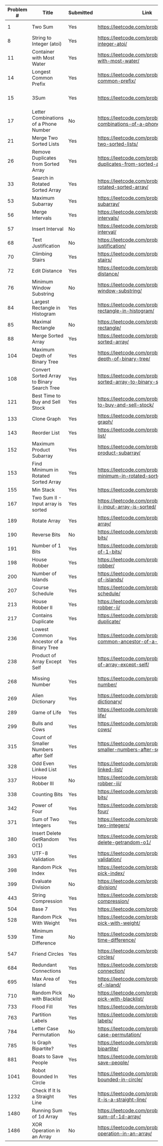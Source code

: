 |Problem #  | Title                                      | Submitted  | Link                                                                        | Tags                   |
| --------- | ------------------------------------------ | ---------- | ----------------------------------------------------------------------------|------------------------|
|   1       | Two Sum                                    | Yes        | https://leetcode.com/problems/two-sum/                                      | Array, 2 Pointer       |
|   8       | String to Integer (atoi)                   | Yes        | https://leetcode.com/problems/string-to-integer-atoi/                       |                        |
|  11       | Container with Most Water                  | Yes        | https://leetcode.com/problems/container-with-most-water/                    |                        |
|  14       | Longest Common Prefix                      | Yes        | https://leetcode.com/problems/longest-common-prefix/                        | Array, Trie            |
|  15       | 3Sum                                       | Yes        | https://leetcode.com/problems/3sum/                                         | Array, 2 Pointer, Hash |
|  17       | Letter Combinations of a Phone Number      | No         | https://leetcode.com/problems/letter-combinations-of-a-phone-number/        |                        |
|  21       | Merge Two Sorted Lists                     | Yes        | https://leetcode.com/problems/merge-two-sorted-lists/                       |                        |
|  26       | Remove Duplicates from Sorted Array        | Yes        | https://leetcode.com/problems/remove-duplicates-from-sorted-array/          |                        |
|  33       | Search in Rotated Sorted Array             | Yes        | https://leetcode.com/problems/search-in-rotated-sorted-array/               |                        |
|  53       | Maximum Subarray                           | Yes        | https://leetcode.com/problems/maximum-subarray/                             |                        |
|  56       | Merge Intervals                            | Yes        | https://leetcode.com/problems/merge-intervals/                              |                        |
|  57       | Insert Interval                            | No         | https://leetcode.com/problems/insert-interval/                              |                        |
|  68       | Text Justification                         | No         | https://leetcode.com/problems/text-justification/                           |                        |
|  70       | Climbing Stairs                            | Yes        | https://leetcode.com/problems/climbing-stairs/                              | Dynamic, Fibonacci     |
|  72       | Edit Distance                              | Yes        | https://leetcode.com/problems/edit-distance/                                |                        |
|  76       | Minimum Window Substring                   | No         | https://leetcode.com/problems/minimum-window-substring/                     |                        |
|  84       | Largest Rectangle in Histogram             | Yes        | https://leetcode.com/problems/largest-rectangle-in-histogram/               |                        |
|  85       | Maximal Rectangle                          | No         | https://leetcode.com/problems/maximal-rectangle/                            |                        |
|  88       | Merge Sorted Array                         | Yes        | https://leetcode.com/problems/merge-sorted-array/                           |                        |
| 104       | Maximum Depth of Binary Tree               | Yes        | https://leetcode.com/problems/maximum-depth-of-binary-tree/                 |                        |
| 108       | Convert Sorted Array to Binary Search Tree | Yes        | https://leetcode.com/problems/convert-sorted-array-to-binary-search-tree/   |                        |
| 121       | Best Time to Buy and Sell Stock            | Yes        | https://leetcode.com/problems/best-time-to-buy-and-sell-stock/              |                        |
| 133       | Clone Graph                                | Yes        | https://leetcode.com/problems/clone-graph/                                  |                        |
| 143       | Reorder List                               | Yes        | https://leetcode.com/problems/reorder-list/                                 |                        |
| 152       | Maximum Product Subarray                   | Yes        | https://leetcode.com/problems/maximum-product-subarray/                     |                        |
| 153       | Find Minimum in Rotated Sorted Array       | Yes        | https://leetcode.com/problems/find-minimum-in-rotated-sorted-array/         |                        |
| 155       | Min Stack                                  | Yes        | https://leetcode.com/problems/min-stack/                                    |                        |
| 167       | Two Sum II - Input array is sorted         | Yes        | https://leetcode.com/problems/two-sum-ii-input-array-is-sorted/             |                        |
| 189       | Rotate Array                               | Yes        | https://leetcode.com/problems/rotate-array/                                 |                        |
| 190       | Reverse Bits                               | No         | https://leetcode.com/problems/reverse-bits/                                 | Bitwise                |
| 191       | Number of 1 Bits                           | Yes        | https://leetcode.com/problems/number-of-1-bits/                             | Bitwise, Masking       |
| 198       | House Robber                               | Yes        | https://leetcode.com/problems/house-robber/                                 |                        |
| 200       | Number of Islands                          | Yes        | https://leetcode.com/problems/number-of-islands/                            |                        |
| 207       | Course Schedule                            | Yes        | https://leetcode.com/problems/course-schedule/                              |                        |
| 213       | House Robber II                            | Yes        | https://leetcode.com/problems/house-robber-ii/                              |                        |
| 217       | Contains Duplicate                         | Yes        | https://leetcode.com/problems/contains-duplicate/                           |                        |
| 236       | Lowest Common Ancestor of a Binary Tree    | Yes        | https://leetcode.com/problems/lowest-common-ancestor-of-a-binary-tree/      |                        |
| 238       | Product of Array Except Self               | Yes        | https://leetcode.com/problems/product-of-array-except-self/                 |                        |
| 268       | Missing Number                             | Yes        | https://leetcode.com/problems/missing-number/                               | XOR, Gauss' Formula    |
| 269       | Alien Dictionary                           | Yes        | https://leetcode.com/problems/alien-dictionary/                             |                        |
| 289       | Game of Life                               | Yes        | https://leetcode.com/problems/game-of-life/                                 |                        |
| 299       | Bulls and Cows                             | Yes        | https://leetcode.com/problems/bulls-and-cows/                               |                        |
| 315       | Count of Smaller Numbers after Self        | Yes        | https://leetcode.com/problems/count-of-smaller-numbers-after-self/          |                        |
| 328       | Odd Even Linked List                       | Yes        | https://leetcode.com/problems/odd-even-linked-list/                         |                        |
| 337       | House Robber III                           | No         | https://leetcode.com/problems/house-robber-iii/                             |                        |
| 338       | Counting Bits                              | Yes        | https://leetcode.com/problems/counting-bits/                                | Bitwise Operators      |
| 342       | Power of Four                              | Yes        | https://leetcode.com/problems/power-of-four/                                |                        |
| 371       | Sum of Two Integers                        | Yes        | https://leetcode.com/problems/sum-of-two-integers/                          | Bitwise Operators      |
| 380       | Insert Delete GetRandom O(1)               | Yes        | https://leetcode.com/problems/insert-delete-getrandom-o1/                   |                        |
| 393       | UTF-8 Validation                           | Yes        | https://leetcode.com/problems/utf-8-validation/                             |                        |
| 398       | Random Pick Index                          | Yes        | https://leetcode.com/problems/random-pick-index/                            |                        |
| 399       | Evaluate Division                          | No         | https://leetcode.com/problems/evaluate-division/                            |                        |
| 443       | String Compression                         | Yes        | https://leetcode.com/problems/string-compression/                           |                        |
| 504       | Base 7                                     | Yes        | https://leetcode.com/problems/base-7/                                       |                        |
| 528       | Random Pick With Weight                    | Yes        | https://leetcode.com/problems/random-pick-with-weight/                      |                        |
| 539       | Minimum Time Difference                    | No         | https://leetcode.com/problems/minimum-time-difference/                      |                        |
| 547       | Friend Circles                             | Yes        | https://leetcode.com/problems/friend-circles/                               |                        |
| 684       | Redundant Connections                      | Yes        | https://leetcode.com/problems/redundant-connection/                         |                        |
| 695       | Max Area of Island                         | Yes        | https://leetcode.com/problems/max-area-of-island/                           |                        |
| 710       | Random Pick with Blacklist                 | No         | https://leetcode.com/problems/random-pick-with-blacklist/                   |                        |
| 733       | Flood Fill                                 | Yes        | https://leetcode.com/problems/flood-fill/                                   |                        |
| 763       | Partition Labels                           | Yes        | https://leetcode.com/problems/partition-labels/                             |                        |
| 784       | Letter Case Permutation                    | No         | https://leetcode.com/problems/letter-case-permutation/                      |                        |
| 785       | Is Graph Bipartite?                        | Yes        | https://leetcode.com/problems/is-graph-bipartite/                           |                        |
| 881       | Boats to Save People                       | Yes        | https://leetcode.com/problems/boats-to-save-people/                         |                        |
|1041       | Robot Bounded In Circle                    | Yes        | https://leetcode.com/problems/robot-bounded-in-circle/                      |                        |
|1232       | Check If It Is a Straight Line             | Yes        | https://leetcode.com/problems/check-if-it-is-a-straight-line/               |                        |
|1480       | Running Sum of 1d Array                    | Yes        | https://leetcode.com/problems/running-sum-of-1d-array/                      |                        |
|1486       | XOR Operation in an Array                  | No         | https://leetcode.com/problems/xor-operation-in-an-array/                    |                        |



